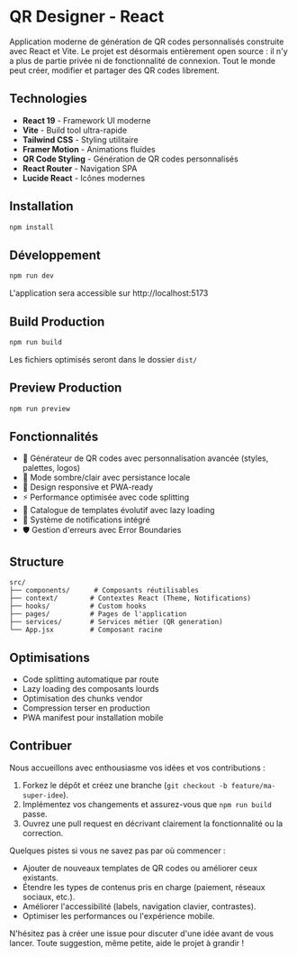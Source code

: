 # QR Designer - React

Application moderne de génération de QR codes personnalisés construite avec React et Vite. Le projet est désormais entièrement open source : il n'y a plus de partie privée ni de fonctionnalité de connexion. Tout le monde peut créer, modifier et partager des QR codes librement.

## Technologies

- **React 19** - Framework UI moderne
- **Vite** - Build tool ultra-rapide
- **Tailwind CSS** - Styling utilitaire
- **Framer Motion** - Animations fluides
- **QR Code Styling** - Génération de QR codes personnalisés
- **React Router** - Navigation SPA
- **Lucide React** - Icônes modernes

## Installation

```bash
npm install
```

## Développement

```bash
npm run dev
```

L'application sera accessible sur http://localhost:5173

## Build Production

```bash
npm run build
```

Les fichiers optimisés seront dans le dossier `dist/`

## Preview Production

```bash
npm run preview
```

## Fonctionnalités

- 🎨 Générateur de QR codes avec personnalisation avancée (styles, palettes, logos)
- 🌙 Mode sombre/clair avec persistance locale
- 📱 Design responsive et PWA-ready
- ⚡ Performance optimisée avec code splitting
- 🎯 Catalogue de templates évolutif avec lazy loading
- 🔔 Système de notifications intégré
- 🛡️ Gestion d'erreurs avec Error Boundaries

## Structure

```
src/
├── components/      # Composants réutilisables
├── context/        # Contextes React (Theme, Notifications)
├── hooks/          # Custom hooks
├── pages/          # Pages de l'application
├── services/       # Services métier (QR generation)
└── App.jsx         # Composant racine
```

## Optimisations

- Code splitting automatique par route
- Lazy loading des composants lourds
- Optimisation des chunks vendor
- Compression terser en production
- PWA manifest pour installation mobile

## Contribuer

Nous accueillons avec enthousiasme vos idées et vos contributions :

1. Forkez le dépôt et créez une branche (`git checkout -b feature/ma-super-idee`).
2. Implémentez vos changements et assurez-vous que `npm run build` passe.
3. Ouvrez une pull request en décrivant clairement la fonctionnalité ou la correction.

Quelques pistes si vous ne savez pas par où commencer :

- Ajouter de nouveaux templates de QR codes ou améliorer ceux existants.
- Étendre les types de contenus pris en charge (paiement, réseaux sociaux, etc.).
- Améliorer l'accessibilité (labels, navigation clavier, contrastes).
- Optimiser les performances ou l'expérience mobile.

N'hésitez pas à créer une issue pour discuter d'une idée avant de vous lancer. Toute suggestion, même petite, aide le projet à grandir !
